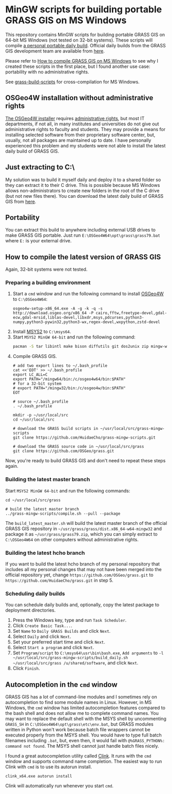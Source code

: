 # MinGW scripts for building portable GRASS GIS on MS Windows

This repository contains MinGW scripts for building portable GRASS GIS on 64-bit MS Windows (not tested on 32-bit systems). These scripts will compile [a personal portable daily build](https://idea.isnew.info/how-to-compile-grass-gis-on-ms-windows.html#latest-daily-build). Official daily builds from the GRASS GIS development team are available from [here](https://grass.osgeo.org/download/software/ms-windows/).

Please refer to [How to compile GRASS GIS on MS Windows](https://idea.isnew.info/how-to-compile-grass-gis-on-ms-windows.html) to see why I created these scripts in the first place, but I found another use case: portability with no administrative rights.

See [grass-build-scripts](https://github.com/HuidaeCho/grass-build-scripts) for cross-compilation for MS Windows.

## OSGeo4W installation without administrative rights

[The OSGeo4W installer](http://download.osgeo.org/osgeo4w/osgeo4w-setup-x86_64.exe) requires [administrative rights](https://trac.osgeo.org/osgeo4w/ticket/304), but most IT departments, if not all, in many institutes and universities do not give out administrative rights to faculty and students. They may provide a means for installing selected software from their proprietary software center, but, usually, not all packages are maintained up to date. I have personally experienced this problem and my students were not able to install the latest daily build of GRASS GIS.

## Just extracting to C:\

My solution was to build it myself daily and deploy it to a shared folder so they can extract it to their C drive. This is possible because MS Windows allows non-administrators to create new folders in the root of the C drive (but not new files there). You can download the latest daily build of GRASS GIS from [here](https://idea.isnew.info/how-to-compile-grass-gis-on-ms-windows.html#latest-daily-build).

## Portability

You can extract this build to anywhere including external USB drives to make GRASS GIS portable. Just run `E:\OSGeo4W64\opt\grass\grass79.bat` where `E:` is your external drive.

## How to compile the latest version of GRASS GIS

Again, 32-bit systems were not tested.

### Preparing a building environment

1. Start a `cmd` window and run the following command to install [OSGeo4W](http://download.osgeo.org/osgeo4w/osgeo4w-setup-x86_64.exe) to `C:\OSGeo4W64`:
   ```batch
   osgeo4w-setup-x86_64.exe -A -g -k -q -s http://download.osgeo.org/x86_64 -P cairo,fftw,freetype-devel,gdal-ecw,gdal-mrsid,liblas-devel,libxdr,msys,pdcurses,python3-numpy,python3-pywin32,python3-wx,regex-devel,wxpython,zstd-devel
   ```
2. Install [MSYS2](https://www.msys2.org/) to `C:\msys64`.
3. Start `MSYS2 MinGW 64-bit` and run the following command:
   ```bash
   pacman -S tar libintl make bison diffutils git dos2unix zip mingw-w64-x86_64-toolchain mingw-w64-x86_64-cairo mingw-w64-x86_64-python3-six
   ```
4. Compile GRASS GIS.
   ```
   # add two export lines to ~/.bash_profile
   cat <<'EOT' >> ~/.bash_profile
   export LC_ALL=C
   export PATH="/mingw64/bin:/c/osgeo4w64/bin:$PATH"
   # for a 32-bit system
   # export PATH="/mingw32/bin:/c/osgeo4w/bin:$PATH"
   EOT

   # source ~/.bash_profile
   . ~/.bash_profile

   mkdir -p ~/usr/local/src
   cd ~/usr/local/src

   # download the GRASS build scripts in ~/usr/local/src/grass-mingw-scripts
   git clone https://github.com/HuidaeCho/grass-mingw-scripts.git

   # download the GRASS source code in ~/usr/local/src/grass
   git clone https://github.com/OSGeo/grass.git
   ```

Now, you're ready to build GRASS GIS and don't need to repeat these steps again.

### Building the latest master branch

Start `MSYS2 MinGW 64-bit` and run the following commands:
```
cd ~/usr/local/src/grass

# build the latest master branch
../grass-mingw-scripts/compile.sh --pull --package
```

The `build_latest_master.sh` will build the latest master branch of the official GRASS GIS repository in `~/usr/grass/grass/dist.x86_64-w64-mingw32` and package it as `~/usr/grass/grass79.zip`, which you can simply extract to `C:\OSGeo4W64` on other computers without administrative rights.

### Building the latest hcho branch

If you want to build the latest hcho branch of my personal repository that includes all my personal changes that may not have been merged into the official repository yet, change `https://github.com/OSGeo/grass.git` to `https://github.com/HuidaeCho/grass.git` in step 5.

### Scheduling daily builds

You can schedule daily builds and, optionally, copy the latest package to deployment directories.

1. Press the Windows key, type and run `Task Scheduler`.
2. Click `Create Basic Task...`.
3. Set `Name` to `Daily GRASS Builds` and click `Next`.
4. Select `Daily` and click `Next`.
5. Set your preferred start time and click `Next`.
6. Select `Start a program` and click `Next`.
7. Set `Program/script` to `C:\msys64\usr\bin\bash.exe`, `Add arguments` to `-l ~/usr/local/src/grass-mingw-scripts/build_daily.sh ~/usr/local/src/grass /u/shared/software`, and click `Next`.
8. Click `Finish`.

## Autocompletion in the `cmd` window

GRASS GIS has a lot of command-line modules and I sometimes rely on autocompletion to find some module names in Linux. However, in MS Windows, the `cmd` window has limited autocompletion features compared to the bash shell and does not allow me to complete command names. You may want to replace the default shell with the MSYS shell by uncommenting `GRASS_SH` in `C:\OSGeo4W64\opt\grass\etc\env.bat`, but GRASS modules written in Python won't work because batch file wrappers cannot be executed properly from the MSYS shell. You would have to type full batch filenames including `.bat`, but, even then, it would fail with `@%GRASS_PYTHON%: command not found`. The MSYS shell cannot just handle batch files nicely.

I found a great autocompletion utility called [Clink](http://mridgers.github.io/clink/). It runs with the `cmd` window and supports command name completion. The easiest way to run Clink with `cmd` is to use its autorun install.

```batch
clink_x64.exe autorun install
```

Clink will automatically run whenever you start `cmd`.
